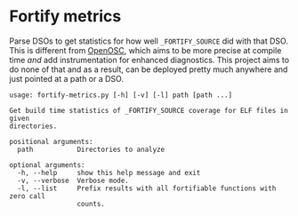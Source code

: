 # Fortify metrics

Parse DSOs to get statistics for how well `_FORTIFY_SOURCE` did with that DSO.
This is different from [OpenOSC](https://github.com/cisco/OpenOSC), which aims
to be more precise at compile time *and* add instrumentation for enhanced
diagnostics.  This project aims to do none of that and as a result, can be
deployed pretty much anywhere and just pointed at a path or a DSO.

```
usage: fortify-metrics.py [-h] [-v] [-l] path [path ...]

Get build time statistics of _FORTIFY_SOURCE coverage for ELF files in given
directories.

positional arguments:
  path           Directories to analyze

optional arguments:
  -h, --help     show this help message and exit
  -v, --verbose  Verbose mode.
  -l, --list     Prefix results with all fortifiable functions with zero call
                 counts.
```
